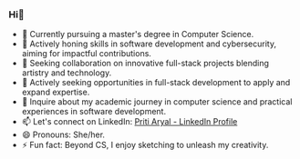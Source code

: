 ### Hi👋

- 🔭 Currently pursuing a master's degree in Computer Science.
- 🌱 Actively honing skills in software development and cybersecurity, aiming for impactful contributions.
- 👯 Seeking collaboration on innovative full-stack projects blending artistry and technology.
- 🤔 Actively seeking opportunities in full-stack development to apply and expand expertise.
- 💬 Inquire about my academic journey in computer science and practical experiences in software development.
- 📫 Let's connect on LinkedIn: [Priti Aryal - LinkedIn Profile](https://www.linkedin.com/in/priti-aryal-32293729b)
- 😄 Pronouns: She/her.
- ⚡ Fun fact: Beyond CS, I enjoy sketching to unleash my creativity.
<!--
**PritiAryal/PritiAryal** is a ✨ _special_ ✨ repository because its `README.md` (this file) appears on your GitHub profile.

Here are some ideas to get you started:

